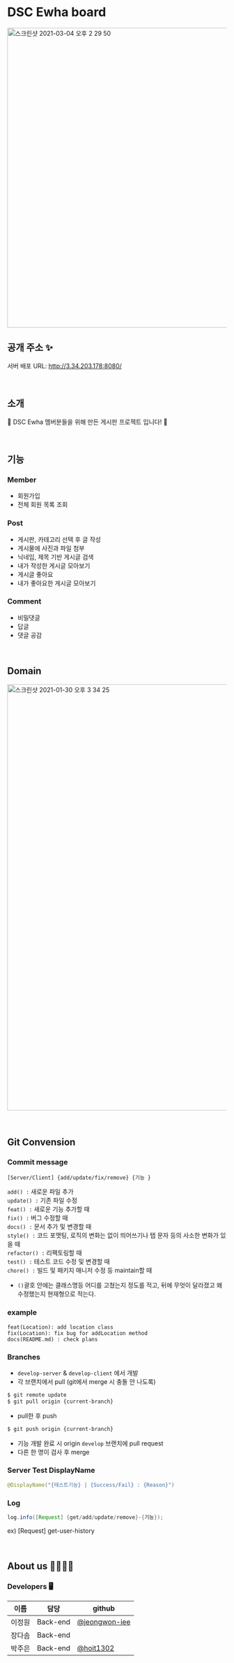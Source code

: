 # DSC Ewha board

<img width="686" alt="스크린샷 2021-03-04 오후 2 29 50" src="https://user-images.githubusercontent.com/45806836/109915940-15888680-7cf6-11eb-978e-77ab468340f7.png">


## 공개 주소 ✨ 

서버 배포 URL: http://3.34.203.178:8080/

&nbsp;

## 소개

🌱 DSC Ewha 멤버분들을 위해 만든 게시판 프로젝트 입니다! 🌱 

&nbsp;
 
## 기능

### Member

- 회원가입
- 전체 회원 목록 조회

### Post

- 게시판, 카테고리 선택 후 글 작성
- 게시물에 사진과 파일 첨부
- 닉네임, 제목 기반 게시글 검색
- 내가 작성한 게시글 모아보기
- 게시글 좋아요
- 내가 좋아요한 게시글 모아보기

### Comment

- 비밀댓글
- 답글
- 댓글 공감

&nbsp;

## Domain

<img width="975" alt="스크린샷 2021-01-30 오후 3 34 25" src="https://user-images.githubusercontent.com/45806836/106349345-a4c60700-6310-11eb-9f3c-2ead5163d396.png">

&nbsp;

## Git Convension

### Commit message
```
[Server/Client] {add/update/fix/remove} {기능 }
```

`add() :` 새로운 파일 추가  
`update() :` 기존 파일 수정  
`feat() :` 새로운 기능 추가할 때  
`fix() :` 버그 수정할 때  
`docs() :` 문서 추가 및 변경할 때  
`style() :` 코드 포맷팅, 로직의 변화는 없이 띄어쓰기나 탭 문자 등의 사소한 변화가 있을 때  
`refactor() :` 리팩토링할 때  
`test() :` 테스트 코드 수정 및 변경할 때  
`chore() :` 빌드 및 패키지 매니저 수정 등 maintain할 때  

- `()`괄호 안에는 클래스명등 어디를 고쳤는지 정도를 적고, 뒤에 무엇이 달라졌고 왜 수정했는지 현재형으로 적는다.

### example

`feat(Location): add location class`  
`fix(Location): fix bug for addLocation method`  
`docs(README.md) : check plans`

### Branches

- `develop-server` & `develop-client` 에서 개발
- 각 브랜치에서 pull (git에서 merge 시 충돌 안 나도록)

```bash
$ git remote update
$ git pull origin {current-branch}
```

- pull한 후 push

```bash
$ git push origin {current-branch}
```

- 기능 개발 완료 시 origin `develop` 브랜치에 pull request
- 다른 한 명이 검사 후 merge

### Server Test DisplayName

```java
@DisplayName("{테스트기능} | {Success/Fail} : {Reason}")
```

### Log

```java
log.info([Request] {get/add/update/remove}-{기능});
```

ex) [Request] get-user-history

&nbsp;

## About us 👨‍👩‍👧‍👧 

### Developers 🖥 

|이름|담당|github|
|--|--|--|
|이정원|Back-end|[@jeongwon-iee](https://github.com/jeongwon-iee)|
|장다솜|Back-end||
|박주은|Back-end|[@hoit1302](https://github.com/hoit1302)|
